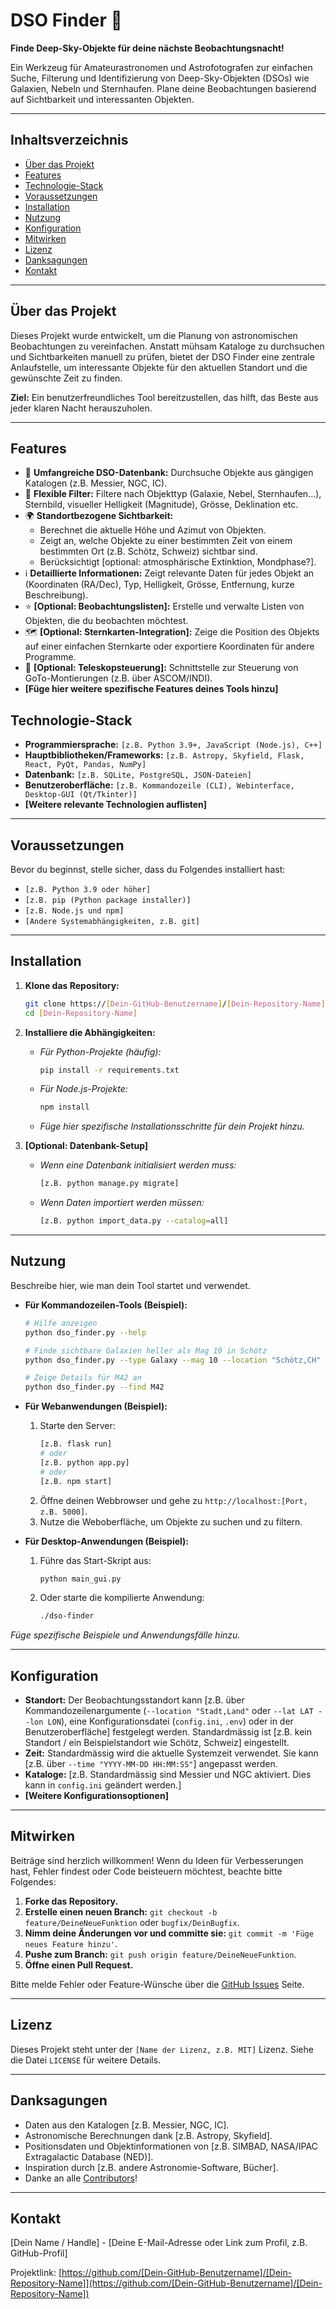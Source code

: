 # DSO Finder 🔭

**Finde Deep-Sky-Objekte für deine nächste Beobachtungsnacht!**

Ein Werkzeug für Amateurastronomen und Astrofotografen zur einfachen Suche, Filterung und Identifizierung von Deep-Sky-Objekten (DSOs) wie Galaxien, Nebeln und Sternhaufen. Plane deine Beobachtungen basierend auf Sichtbarkeit und interessanten Objekten.

---

## Inhaltsverzeichnis

* [Über das Projekt](#über-das-projekt)
* [Features](#features)
* [Technologie-Stack](#technologie-stack)
* [Voraussetzungen](#voraussetzungen)
* [Installation](#installation)
* [Nutzung](#nutzung)
* [Konfiguration](#konfiguration)
* [Mitwirken](#mitwirken)
* [Lizenz](#lizenz)
* [Danksagungen](#danksagungen)
* [Kontakt](#kontakt)

---

## Über das Projekt

Dieses Projekt wurde entwickelt, um die Planung von astronomischen Beobachtungen zu vereinfachen. Anstatt mühsam Kataloge zu durchsuchen und Sichtbarkeiten manuell zu prüfen, bietet der DSO Finder eine zentrale Anlaufstelle, um interessante Objekte für den aktuellen Standort und die gewünschte Zeit zu finden.

**Ziel:** Ein benutzerfreundliches Tool bereitzustellen, das hilft, das Beste aus jeder klaren Nacht herauszuholen.

---

## Features

* 🌌 **Umfangreiche DSO-Datenbank:** Durchsuche Objekte aus gängigen Katalogen (z.B. Messier, NGC, IC).
* 🔦 **Flexible Filter:** Filtere nach Objekttyp (Galaxie, Nebel, Sternhaufen...), Sternbild, visueller Helligkeit (Magnitude), Grösse, Deklination etc.
* 🌍 **Standortbezogene Sichtbarkeit:**
    * Berechnet die aktuelle Höhe und Azimut von Objekten.
    * Zeigt an, welche Objekte zu einer bestimmten Zeit von einem bestimmten Ort (z.B. Schötz, Schweiz) sichtbar sind.
    * Berücksichtigt [optional: atmosphärische Extinktion, Mondphase?].
* ℹ️ **Detaillierte Informationen:** Zeigt relevante Daten für jedes Objekt an (Koordinaten (RA/Dec), Typ, Helligkeit, Grösse, Entfernung, kurze Beschreibung).
* ⭐ **[Optional: Beobachtungslisten]:** Erstelle und verwalte Listen von Objekten, die du beobachten möchtest.
* 🗺️ **[Optional: Sternkarten-Integration]:** Zeige die Position des Objekts auf einer einfachen Sternkarte oder exportiere Koordinaten für andere Programme.
* 🔭 **[Optional: Teleskopsteuerung]:** Schnittstelle zur Steuerung von GoTo-Montierungen (z.B. über ASCOM/INDI).
* **[Füge hier weitere spezifische Features deines Tools hinzu]**


## Technologie-Stack

* **Programmiersprache:** `[z.B. Python 3.9+, JavaScript (Node.js), C++]`
* **Hauptbibliotheken/Frameworks:** `[z.B. Astropy, Skyfield, Flask, React, PyQt, Pandas, NumPy]`
* **Datenbank:** `[z.B. SQLite, PostgreSQL, JSON-Dateien]`
* **Benutzeroberfläche:** `[z.B. Kommandozeile (CLI), Webinterface, Desktop-GUI (Qt/Tkinter)]`
* **[Weitere relevante Technologien auflisten]**

---

## Voraussetzungen

Bevor du beginnst, stelle sicher, dass du Folgendes installiert hast:

* `[z.B. Python 3.9 oder höher]`
* `[z.B. pip (Python package installer)]`
* `[z.B. Node.js und npm]`
* `[Andere Systemabhängigkeiten, z.B. git]`

---

## Installation

1.  **Klone das Repository:**
    ```bash
    git clone https://[Dein-GitHub-Benutzername]/[Dein-Repository-Name].git
    cd [Dein-Repository-Name]
    ```

2.  **Installiere die Abhängigkeiten:**

    * *Für Python-Projekte (häufig):*
        ```bash
        pip install -r requirements.txt
        ```
    * *Für Node.js-Projekte:*
        ```bash
        npm install
        ```
    * *Füge hier spezifische Installationsschritte für dein Projekt hinzu.*

3.  **[Optional: Datenbank-Setup]**
    * *Wenn eine Datenbank initialisiert werden muss:*
        ```bash
        [z.B. python manage.py migrate]
        ```
    * *Wenn Daten importiert werden müssen:*
        ```bash
        [z.B. python import_data.py --catalog=all]
        ```

---

## Nutzung

Beschreibe hier, wie man dein Tool startet und verwendet.

* **Für Kommandozeilen-Tools (Beispiel):**
    ```bash
    # Hilfe anzeigen
    python dso_finder.py --help

    # Finde sichtbare Galaxien heller als Mag 10 in Schötz
    python dso_finder.py --type Galaxy --mag 10 --location "Schötz,CH" --visible

    # Zeige Details für M42 an
    python dso_finder.py --find M42
    ```

* **Für Webanwendungen (Beispiel):**
    1.  Starte den Server:
        ```bash
        [z.B. flask run]
        # oder
        [z.B. python app.py]
        # oder
        [z.B. npm start]
        ```
    2.  Öffne deinen Webbrowser und gehe zu `http://localhost:[Port, z.B. 5000]`.
    3.  Nutze die Weboberfläche, um Objekte zu suchen und zu filtern.

* **Für Desktop-Anwendungen (Beispiel):**
    1.  Führe das Start-Skript aus:
        ```bash
        python main_gui.py
        ```
    2.  Oder starte die kompilierte Anwendung:
        ```bash
        ./dso-finder
        ```

*Füge spezifische Beispiele und Anwendungsfälle hinzu.*

---

## Konfiguration

* **Standort:** Der Beobachtungsstandort kann [z.B. über Kommandozeilenargumente (`--location "Stadt,Land"` oder `--lat LAT --lon LON`), eine Konfigurationsdatei (`config.ini`, `.env`) oder in der Benutzeroberfläche] festgelegt werden. Standardmässig ist [z.B. kein Standort / ein Beispielstandort wie Schötz, Schweiz] eingestellt.
* **Zeit:** Standardmässig wird die aktuelle Systemzeit verwendet. Sie kann [z.B. über `--time "YYYY-MM-DD HH:MM:SS"`] angepasst werden.
* **Kataloge:** [z.B. Standardmässig sind Messier und NGC aktiviert. Dies kann in `config.ini` geändert werden.]
* **[Weitere Konfigurationsoptionen]**

---

## Mitwirken

Beiträge sind herzlich willkommen! Wenn du Ideen für Verbesserungen hast, Fehler findest oder Code beisteuern möchtest, beachte bitte Folgendes:

1.  **Forke das Repository.**
2.  **Erstelle einen neuen Branch:** `git checkout -b feature/DeineNeueFunktion` oder `bugfix/DeinBugfix`.
3.  **Nimm deine Änderungen vor und committe sie:** `git commit -m 'Füge neues Feature hinzu'`.
4.  **Pushe zum Branch:** `git push origin feature/DeineNeueFunktion`.
5.  **Öffne einen Pull Request.**

Bitte melde Fehler oder Feature-Wünsche über die [GitHub Issues](https://github.com/[Dein-GitHub-Benutzername]/[Dein-Repository-Name]/issues) Seite.

---

## Lizenz

Dieses Projekt steht unter der `[Name der Lizenz, z.B. MIT]` Lizenz. Siehe die Datei `LICENSE` für weitere Details.

---

## Danksagungen

* Daten aus den Katalogen [z.B. Messier, NGC, IC].
* Astronomische Berechnungen dank [z.B. Astropy, Skyfield].
* Positionsdaten und Objektinformationen von [z.B. SIMBAD, NASA/IPAC Extragalactic Database (NED)].
* Inspiration durch [z.B. andere Astronomie-Software, Bücher].
* Danke an alle [Contributors](https://github.com/[Dein-GitHub-Benutzername]/[Dein-Repository-Name]/graphs/contributors)!

---

## Kontakt

[Dein Name / Handle] - [Deine E-Mail-Adresse oder Link zum Profil, z.B. GitHub-Profil]

Projektlink: [https://github.com/[Dein-GitHub-Benutzername]/[Dein-Repository-Name]](https://github.com/[Dein-GitHub-Benutzername]/[Dein-Repository-Name])
